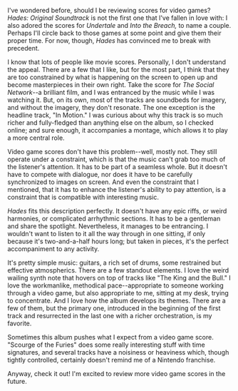 I've wondered before, should I be reviewing scores for video games? *Hades: Original
Soundtrack* is not the first one that I've fallen in love with: I also adored
the scores for *Undertale* and *Into the Breach,* to name a couple. Perhaps I'll circle
back to those games at some point and give them their proper time. For now, though, *Hades*
has convinced me to break with precedent.

I know that lots of people like movie scores. Personally, I don't understand the appeal.
There are a few that I like, but for the most part, I think that they are too constrained by
what is happening on the screen to open up and become masterpieces in their own right. Take the
score for *The Social Network*--a brilliant film, and I was entranced by the music while I was watching
it. But, on its own, most of the tracks are soundbeds for imagery, and without the imagery, they
don't resonate. The one exception is the headline track, "In Motion." I was curious about why this
track is so much richer and fully-fledged than anything else on the album, so I checked online;
and sure enough, it accompanies a montage, which allows it to play a more central role.

Video game scores don't have this problem--well, mostly not. They still operate under a constraint, which
is that the music can't grab too much of the listener's attention. It has to be part of a seamless whole.
But it doesn't have to compete with dialogue, nor does it have to be carefully synchronized to images
on screen. And even the constraint that I mentioned, that it has to enhance the listener's ability to pay
attention, is a constraint that is compatible with interesting music.

*Hades* fits this description perfectly. It doesn't have any epic riffs, or weird harmonies, or
complicated arrhythmic sections. It has to be a gentleman and share the spotlight. Nevertheless, it manages
to be entrancing. I wouldn't want to listen to it all the way through in one sitting, if only because
it's two-and-a-half hours long; but taken in pieces, it's the perfect accompaniment to any activity.

It's pretty simple music: guitars, a rich set of drums, some restrained but effective atmospherics. There are
a few standout elements. I love the weird wailing synth note that hovers on top of tracks like "The King and
the Bull." I love the workmanlike, methodical pace--appropriate to someone working through a video game, but
also appropriate to me, sitting at my desk, trying to concentrate. And I love how the album develops its themes.
There are a few of them, but the primary one, introduced in the beginning of the first track and resurrected
in the last one with a richer orchestration, is my favorite.

Sometimes this album pushes what I expect from a video game score. "Scourge of the Furies"
does some really interesting stuff with time signatures, and several tracks have a
noisiness or heaviness which, though tightly controlled, certainly doesn't remind me of a Nintendo franchise.

Anyway, check it out! I'm excited to review more video game scores in the future.
